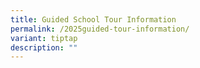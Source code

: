 ```yaml
---
title: Guided School Tour Information
permalink: /2025guided-tour-information/
variant: tiptap
description: ""
---
```

